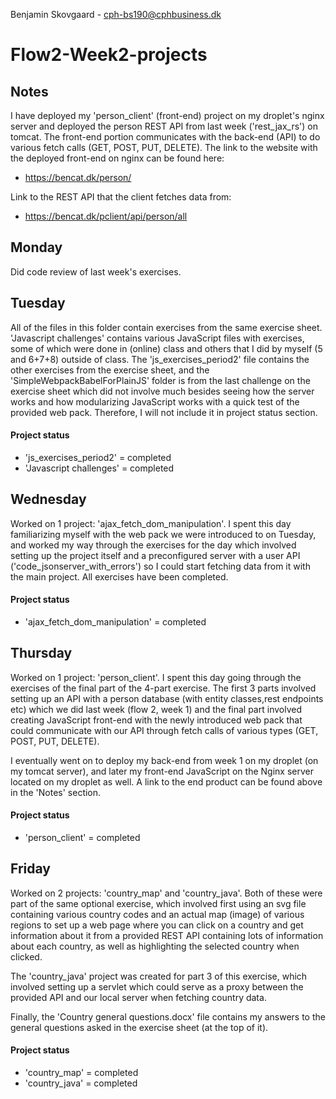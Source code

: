 Benjamin Skovgaard - cph-bs190@cphbusiness.dk

# Flow2-Week2-projects

## Notes

I have deployed my 'person_client' (front-end) project on my droplet's nginx server 
and deployed the person REST API from last week ('rest_jax_rs') on tomcat. The front-end 
portion communicates with the back-end (API) to do various fetch calls (GET, POST, 
PUT, DELETE). The link to the website with the deployed front-end on nginx can be 
found here:

- https://bencat.dk/person/

Link to the REST API that the client fetches data from:

- https://bencat.dk/pclient/api/person/all

## Monday
Did code review of last week's exercises.

## Tuesday
All of the files in this folder contain exercises from the same exercise sheet. 
'Javascript challenges' contains various JavaScript files with exercises, some
of which were done in (online) class and others that I did by myself (5 and 6+7+8)
outside of class. The 'js_exercises_period2' file contains the other exercises from
the exercise sheet, and the 'SimpleWebpackBabelForPlainJS' folder is from the last
challenge on the exercise sheet which did not involve much besides seeing how the
server works and how modularizing JavaScript works with a quick test of the provided
web pack. Therefore, I will not include it in project status section.

#### Project status
- 'js_exercises_period2' = completed
- 'Javascript challenges' = completed


## Wednesday
Worked on 1 project: 'ajax_fetch_dom_manipulation'. I spent this day familiarizing myself
with the web pack we were introduced to on Tuesday, and worked my way through the exercises
for the day which involved setting up the project itself and a preconfigured server with a user 
API ('code_jsonserver_with_errors') so I could start fetching data from it with the main project.
All exercises have been completed.

#### Project status
- 'ajax_fetch_dom_manipulation' = completed

## Thursday
Worked on 1 project: 'person_client'. I spent this day going through the exercises of the final
part of the 4-part exercise. The first 3 parts involved setting up an API with a person database 
(with entity classes,rest endpoints etc) which we did last week (flow 2, week 1) and the final
part involved creating JavaScript front-end with the newly introduced web pack that could communicate
with our API through fetch calls of various types (GET, POST, PUT, DELETE).

I eventually went on to deploy my back-end from week 1 on my droplet (on my tomcat server), and later 
my front-end JavaScript on the Nginx server located on my droplet as well. A link to the end product
can be found above in the 'Notes' section.

#### Project status
- 'person_client' = completed

## Friday
Worked on 2 projects: 'country_map' and 'country_java'. Both of these were part of the same optional
exercise, which involved first using an svg file containing various country codes and an actual map
(image) of various regions to set up a web page where you can click on a country and get information
about it from a provided REST API containing lots of information about each country, as well as highlighting 
the selected country when clicked.

The 'country_java' project was created for part 3 of this exercise, which involved setting up a servlet
which could serve as a proxy between the provided API and our local server when fetching country data.

Finally, the 'Country general questions.docx' file contains my answers to the general questions asked
in the exercise sheet (at the top of it). 

#### Project status
- 'country_map' = completed
- 'country_java' = completed
